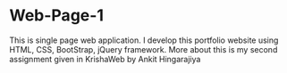 # Web-Page-1
This is single page web application. I develop this portfolio website using HTML, CSS, BootStrap, jQuery framework. More about this is my second assignment given in KrishaWeb by Ankit Hingarajiya 
